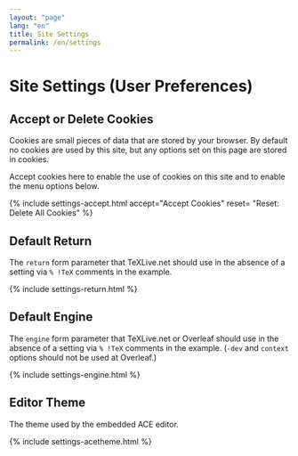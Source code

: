 ```yaml
---
layout: "page"
lang: "en"
title: Site Settings
permalink: /en/settings
---
```

# Site Settings (User Preferences)

## Accept or Delete Cookies

Cookies are small pieces of data that are stored by your browser.
By default no cookies are used by this site, but any options set on
this page are stored in cookies.

Accept cookies here to enable the use of cookies on this site and to
enable the menu options below.


{% include settings-accept.html 
   accept="Accept Cookies"
   reset= "Reset: Delete All Cookies"
%}

## Default Return
The `return` form parameter that TeXLive.net should use in the absence of a setting via `% !TeX` comments in the example.

{% include settings-return.html %}


## Default Engine
The `engine` form parameter that TeXLive.net or Overleaf should use in the absence of a setting via `% !TeX` comments in the example. (`-dev` and `context` options should not be used at Overleaf.)

{% include settings-engine.html %}


## Editor Theme
The theme used by the embedded ACE editor.

{% include settings-acetheme.html %}
